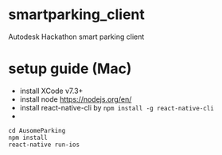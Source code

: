 # smartparking_client
Autodesk Hackathon smart parking client

# setup guide (Mac)
- install XCode v7.3+
- install node https://nodejs.org/en/
- install react-native-cli by `npm install -g react-native-cli`
- 
```
cd AusomeParking
npm install
react-native run-ios
```
